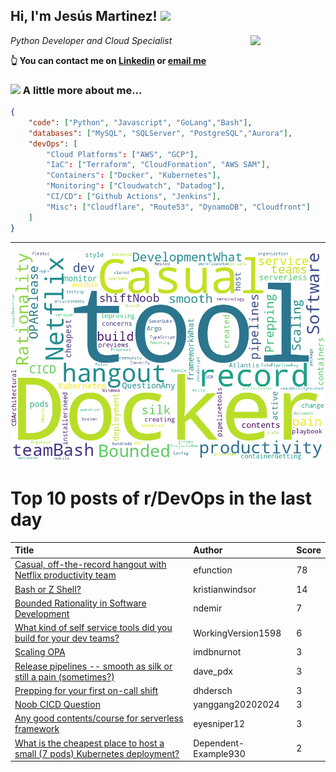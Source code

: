 <!--
**jmartinezl/jmartinezl** is a ✨ _special_ ✨ repository because its `README.md` (this file) appears on your GitHub profile.

Here are some ideas to get you started:

- 🔭 I’m currently working on ...
- 🌱 I’m currently learning ...
- 👯 I’m looking to collaborate on ...
- 🤔 I’m looking for help with ...
- 💬 Ask me about ...
- 📫 How to reach me: ...
- 😄 Pronouns: ...
- ⚡ Fun fact: ...
-->

<h2>Hi, I'm Jesús Martinez! <img src="https://media.giphy.com/media/WUlplcMpOCEmTGBtBW/giphy.gif" width="30"> </h2>
<img align='right' src="https://media.giphy.com/media/NytMLKyiaIh6VH9SPm/giphy.gif" width="120">
<p><em>Python Developer and Cloud Specialist
</em></p>

**👆 You can contact me on [Linkedin](https://www.linkedin.com/in/jes%C3%BAs-martinez-2b7b10104/) or [email me](mailto:jesus.mtz.lorenzo@gmail.com)**

### <img src="https://media.giphy.com/media/VgCDAzcKvsR6OM0uWg/giphy.gif" width="50"> A little more about me...  

```json
{
    "code": ["Python", "Javascript", "GoLang","Bash"],
    "databases": ["MySQL", "SQLServer", "PostgreSQL","Aurora"],
    "devOps": [
        "Cloud Platforms": ["AWS", "GCP"],
        "IaC": ["Terraform", "CloudFormation", "AWS SAM"],
        "Containers": ["Docker", "Kubernetes"],
        "Monitoring": ["Cloudwatch", "Datadog"],
        "CI/CD": ["Github Actions", "Jenkins"],
        "Misc": ["Cloudflare", "Route53", "DynamoDB", "Cloudfront"]
    ]
}
```
---

![Wordcloud](./cloud.png)

# Top 10 posts of r/DevOps in the last day

| Title | Author | Score |
|:---|:---|:---|
| [Casual, off-the-record hangout with Netflix productivity team](https://www.reddit.com/r/devops/comments/10elayg/casual_offtherecord_hangout_with_netflix/) | efunction | 78 |
| [Bash or Z Shell?](https://www.reddit.com/r/devops/comments/10efpar/bash_or_z_shell/) | kristianwindsor | 14 |
| [Bounded Rationality in Software Development](https://www.reddit.com/r/devops/comments/10eef48/bounded_rationality_in_software_development/) | ndemir | 7 |
| [What kind of self service tools did you build for your dev teams?](https://www.reddit.com/r/devops/comments/10ed1l1/what_kind_of_self_service_tools_did_you_build_for/) | WorkingVersion1598 | 6 |
| [Scaling OPA](https://www.reddit.com/r/devops/comments/10ebbjp/scaling_opa/) | imdbnurnot | 3 |
| [Release pipelines -- smooth as silk or still a pain (sometimes?)](https://www.reddit.com/r/devops/comments/10eoms9/release_pipelines_smooth_as_silk_or_still_a_pain/) | dave_pdx | 3 |
| [Prepping for your first on-call shift](https://www.reddit.com/r/devops/comments/10eewfh/prepping_for_your_first_oncall_shift/) | dhdersch | 3 |
| [Noob CICD Question](https://www.reddit.com/r/devops/comments/10ez5ka/noob_cicd_question/) | yanggang20202024 | 3 |
| [Any good contents/course for serverless framework](https://www.reddit.com/r/devops/comments/10elf1d/any_good_contentscourse_for_serverless_framework/) | eyesniper12 | 3 |
| [What is the cheapest place to host a small (7 pods) Kubernetes deployment?](https://www.reddit.com/r/devops/comments/10f4zk3/what_is_the_cheapest_place_to_host_a_small_7_pods/) | Dependent-Example930 | 2 |

